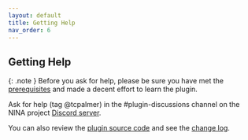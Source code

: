 ```yaml
---
layout: default
title: Getting Help
nav_order: 6
---
```


## Getting Help

{: .note }
Before you ask for help, please be sure you have met the [prerequisites](getting-started.html#prerequisites) and made a decent effort to learn the plugin.

Ask for help (tag @tcpalmer) in the #plugin-discussions channel on the NINA project [Discord server](https://discord.com/invite/rWRbVbw).

You can also review the [plugin source code](https://github.com/tcpalmer/nina.plugin.assistant) and see the [change log](https://github.com/tcpalmer/nina.plugin.assistant/blob/main/CHANGELOG.md).

